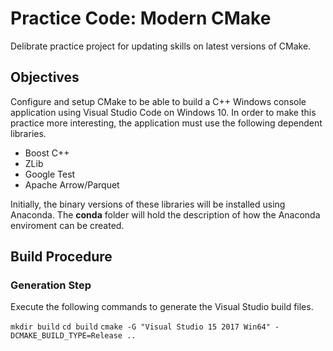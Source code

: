 # Practice Code: Modern CMake
Delibrate practice project for updating skills on latest versions of CMake.

## Objectives
Configure and setup CMake to be able to build a C++ Windows console application using
Visual Studio Code on Windows 10.  In order to make this practice more interesting, the 
application must use the following dependent libraries.

- Boost C++
- ZLib
- Google Test
- Apache Arrow/Parquet

Initially, the binary versions of these libraries will be installed using Anaconda.  The
**conda** folder will hold the description of how the Anaconda enviroment can be created.

## Build Procedure
### Generation Step
Execute the following commands to generate the Visual Studio build files.

```mkdir build```
```cd build```
```cmake -G "Visual Studio 15 2017 Win64" -DCMAKE_BUILD_TYPE=Release ..```
